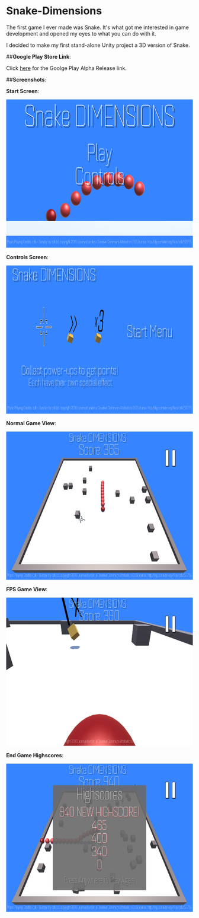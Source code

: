 # Snake-Dimensions

The first game I ever made was Snake. It's what got me interested in game development and opened my eyes to what you can do with it.

I decided to make my first stand-alone Unity project a 3D version of Snake.

##**Google Play Store Link**:

Click [here](https://play.google.com/store/apps/details?id=com.jurk.co.snakedimensions) for the Goolge Play Alpha Release link.

##**Screenshots**:

**Start Screen**:

<img src="https://github.com/jurcaua/github_image_hosting/blob/master/Snake%20DIMENSIONS/Screenshot_20170102-123935.png" height="400">

**Controls Screen**:

<img src="https://github.com/jurcaua/github_image_hosting/blob/master/Snake%20DIMENSIONS/Screenshot_20170102-123958.png" height="400">

**Normal Game View**:

<img src="https://github.com/jurcaua/github_image_hosting/blob/master/Snake%20DIMENSIONS/Screenshot_20170102-124203.png" height="400">

**FPS Game View**:

<img src="https://github.com/jurcaua/github_image_hosting/blob/master/Snake%20DIMENSIONS/Screenshot_20170102-124324.png" height="400">

**End Game Highscores**:

<img src="https://github.com/jurcaua/github_image_hosting/blob/master/Snake%20DIMENSIONS/Screenshot_20170102-124602.png" height="400">
